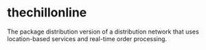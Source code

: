 # thechillonline
The package distribution version of a distribution network that uses location-based services and real-time order processing.
